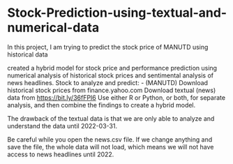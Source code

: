 # Stock-Prediction-using-textual-and-numerical-data
In this project, I am trying to predict the stock price of MANUTD using historical data 

created a hybrid model for stock price and performance prediction using numerical analysis of historical stock prices and sentimental analysis of news headlines. Stock to analyze and predict: - (MANUTD) Download historical stock prices from finance.yahoo.com Download textual (news) data from https://bit.ly/36fFPI6 Use either R or Python, or both, for separate analysis, and then combine the findings to create a hybrid model.

The drawback of the textual data is that we are only able to analyze and understand the data until 2022-03-31.

Be careful while you open the news.csv file. If we change anything and save the file, the whole data will not load, which means we will not have access to news headlines until 2022.
